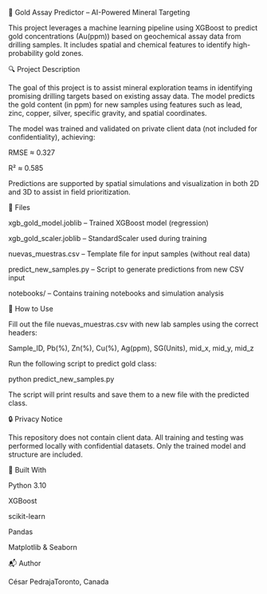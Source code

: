 🧠 Gold Assay Predictor – AI-Powered Mineral Targeting

This project leverages a machine learning pipeline using XGBoost to predict gold concentrations (Au(ppm)) based on geochemical assay data from drilling samples. It includes spatial and chemical features to identify high-probability gold zones.

🔍 Project Description

The goal of this project is to assist mineral exploration teams in identifying promising drilling targets based on existing assay data. The model predicts the gold content (in ppm) for new samples using features such as lead, zinc, copper, silver, specific gravity, and spatial coordinates.

The model was trained and validated on private client data (not included for confidentiality), achieving:

RMSE ≈ 0.327

R² ≈ 0.585

Predictions are supported by spatial simulations and visualization in both 2D and 3D to assist in field prioritization.

📁 Files

xgb_gold_model.joblib – Trained XGBoost model (regression)

xgb_gold_scaler.joblib – StandardScaler used during training

nuevas_muestras.csv – Template file for input samples (without real data)

predict_new_samples.py – Script to generate predictions from new CSV input

notebooks/ – Contains training notebooks and simulation analysis

🚀 How to Use

Fill out the file nuevas_muestras.csv with new lab samples using the correct headers:

Sample_ID, Pb(%), Zn(%), Cu(%), Ag(ppm), SG(Units), mid_x, mid_y, mid_z

Run the following script to predict gold class:

python predict_new_samples.py

The script will print results and save them to a new file with the predicted class.

🔒 Privacy Notice

This repository does not contain client data. All training and testing was performed locally with confidential datasets. Only the trained model and structure are included.

🧱 Built With

Python 3.10

XGBoost

scikit-learn

Pandas

Matplotlib & Seaborn

📬 Author

César PedrajaToronto, Canada
